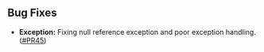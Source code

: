 ﻿## Bug Fixes
* **Exception:** Fixing null reference exception and poor exception handling. ([#PR45](https://github.com/matteobortolazzo/couchdb-net/pull/45))
